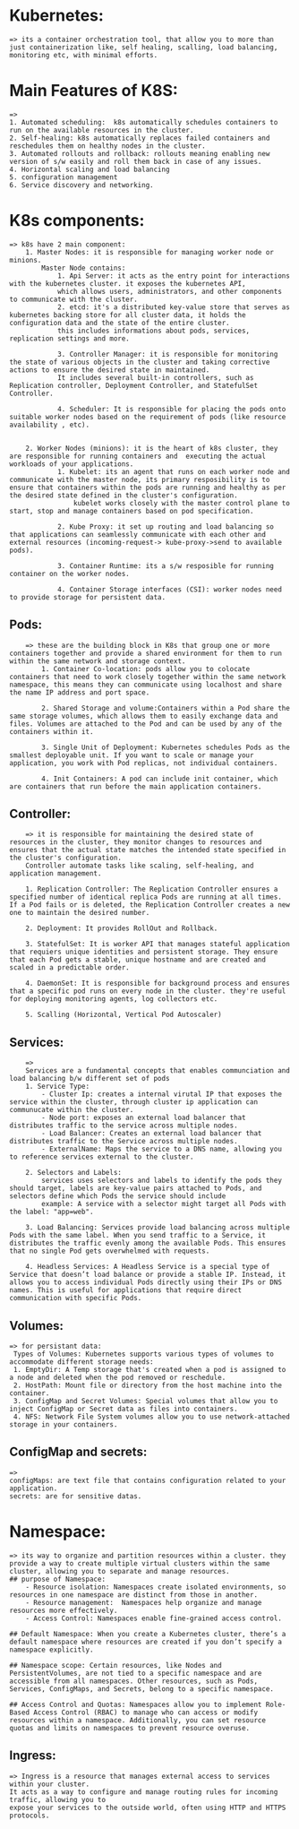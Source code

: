# Kubernetes:
    => its a container orchestration tool, that allow you to more than just containerization like, self healing, scalling, load balancing, monitoring etc, with minimal efforts.

# Main Features of K8S:
    =>
    1. Automated scheduling:  k8s automatically schedules containers to run on the available resources in the cluster.
    2. Self-healing: k8s automatically replaces failed containers and reschedules them on healthy nodes in the cluster.
    3. Automated rollouts and rollback: rollouts meaning enabling new version of s/w easily and roll them back in case of any issues.
    4. Horizontal scaling and load balancing
    5. configuration management
    6. Service discovery and networking.

  
# K8s components:
    => k8s have 2 main component:
        1. Master Nodes: it is responsible for managing worker node or minions.
            Master Node contains:
                1. Api Server: it acts as the entry point for interactions with the kubernetes cluster. it exposes the kubernetes API,
                which allows users, administrators, and other components to communicate with the cluster.
                2. etcd: it's a distributed key-value store that serves as kubernetes backing store for all cluster data, it holds the configuration data and the state of the entire cluster.
                this includes informations about pods, services, replication settings and more.
                
                3. Controller Manager: it is responsible for monitoring the state of various objects in the cluster and taking corrective actions to ensure the desired state in maintained. 
                It includes several built-in controllers, such as Replication controller, Deployment Controller, and StatefulSet Controller.

                4. Scheduler: It is responsible for placing the pods onto suitable worker nodes based on the requirement of pods (like resource availability , etc).

                
        2. Worker Nodes (minions): it is the heart of k8s cluster, they are responsible for running containers and  executing the actual workloads of your applications.
                1. Kubelet: its an agent that runs on each worker node and communicate with the master node, its primary resposibility is to ensure that containers within the pods are running and healthy as per the desired state defined in the cluster's configuration.
                    kubelet works closely with the master control plane to start, stop and manage containers based on pod specification.
                
                2. Kube Proxy: it set up routing and load balancing so that applications can seamlessly communicate with each other and external resources (incoming-request-> kube-proxy->send to available pods).

                3. Container Runtime: its a s/w resposible for running container on the worker nodes.

                4. Container Storage interfaces (CSI): worker nodes need to provide storage for persistent data. 


## Pods:
        => these are the building block in K8s that group one or more containers together and provide a shared environment for them to run within the same network and storage context.
            1. Container Co-location: pods allow you to colocate containers that need to work closely together within the same network namespace, this means they can communicate using localhost and share the name IP address and port space.

            2. Shared Storage and volume:Containers within a Pod share the same storage volumes, which allows them to easily exchange data and files. Volumes are attached to the Pod and can be used by any of the containers within it.

            3. Single Unit of Deployment: Kubernetes schedules Pods as the smallest deployable unit. If you want to scale or manage your application, you work with Pod replicas, not individual containers.

            4. Init Containers: A pod can include init container, which are containers that run before the main application containers.


## Controller:
        => it is responsible for maintaining the desired state of resources in the cluster, they monitor changes to resources and ensures that the actual state matches the intended state specified in the cluster's configuration.
        Controller automate tasks like scaling, self-healing, and application management.
       
        1. Replication Controller: The Replication Controller ensures a specified number of identical replica Pods are running at all times. If a Pod fails or is deleted, the Replication Controller creates a new one to maintain the desired number.

        2. Deployment: It provides RollOut and Rollback.

        3. StatefulSet: It is worker API that manages stateful application that requiers unique identities and persistent storage. They ensure that each Pod gets a stable, unique hostname and are created and scaled in a predictable order.

        4. DaemonSet: It is responsible for background process and ensures that a specific pod runs on every node in the cluster. they're useful for deploying monitoring agents, log collectors etc.

        5. Scalling (Horizontal, Vertical Pod Autoscaler)


## Services: 
        => 
        Services are a fundamental concepts that enables communciation and load balancing b/w different set of pods
        1. Service Type:
            - Cluster Ip: creates a internal virutal IP that exposes the service within the cluster, through cluster ip application can communucate within the cluster.
            - Node port: exposes an external load balancer that distributes traffic to the service across multiple nodes.
            - Load Balancer: Creates an external load balancer that distributes traffic to the Service across multiple nodes.
            - ExternalName: Maps the service to a DNS name, allowing you to reference services external to the cluster.

        2. Selectors and Labels:
            services uses selectors and labels to identify the pods they should target, labels are key-value pairs attached to Pods, and selectors define which Pods the service should include
            example: A service with a selector might target all Pods with the label: "app=web".

        3. Load Balancing: Services provide load balancing across multiple Pods with the same label. When you send traffic to a Service, it distributes the traffic evenly among the available Pods. This ensures that no single Pod gets overwhelmed with requests.

        4. Headless Services: A Headless Service is a special type of Service that doesn’t load balance or provide a stable IP. Instead, it allows you to access individual Pods directly using their IPs or DNS names. This is useful for applications that require direct communication with specific Pods.

## Volumes:
    => for persistant data:
     Types of Volumes: Kubernetes supports various types of volumes to accommodate different storage needs:
     1. EmptyDir: A Temp storage that's created when a pod is assigned to a node and deleted when the pod removed or reschedule.
     2. HostPath: Mount file or directory from the host machine into the container.
     3. ConfigMap and Secret Volumes: Special volumes that allow you to inject ConfigMap or Secret data as files into containers.
     4. NFS: Network File System volumes allow you to use network-attached storage in your containers.


## ConfigMap and secrets:
    =>
    configMaps: are text file that contains configuration related to your application.
    secrets: are for sensitive datas.

# Namespace: 
    => its way to organize and partition resources within a cluster. they provide a way to create multiple virtual clusters within the same cluster, allowing you to separate and manage resources.
    ## purpose of Namespace:
        - Resource isolation: Namespaces create isolated environments, so resources in one namespace are distinct from those in another.
        - Resource management:  Namespaces help organize and manage resources more effectively.
        - Access Control: Namespaces enable fine-grained access control.

    ## Default Namespace: When you create a Kubernetes cluster, there’s a default namespace where resources are created if you don’t specify a namespace explicitly.

    ## Namespace scope: Certain resources, like Nodes and PersistentVolumes, are not tied to a specific namespace and are accessible from all namespaces. Other resources, such as Pods, Services, ConfigMaps, and Secrets, belong to a specific namespace.

    ## Access Control and Quotas: Namespaces allow you to implement Role-Based Access Control (RBAC) to manage who can access or modify resources within a namespace. Additionally, you can set resource quotas and limits on namespaces to prevent resource overuse.


## Ingress:
    => Ingress is a resource that manages external access to services within your cluster. 
    It acts as a way to configure and manage routing rules for incoming traffic, allowing you to 
    expose your services to the outside world, often using HTTP and HTTPS protocols.


